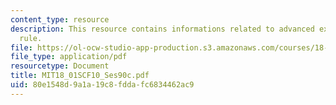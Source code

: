 ```yaml
---
content_type: resource
description: This resource contains informations related to advanced examples of l'hospital's
  rule.
file: https://ol-ocw-studio-app-production.s3.amazonaws.com/courses/18-01sc-single-variable-calculus-fall-2010/80e1548d9a1a19c8fddafc6834462ac9_MIT18_01SCF10_Ses90c.pdf
file_type: application/pdf
resourcetype: Document
title: MIT18_01SCF10_Ses90c.pdf
uid: 80e1548d-9a1a-19c8-fdda-fc6834462ac9
---
```

